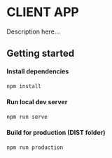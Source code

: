 # CLIENT APP
Description here...

## Getting started

#### Install dependencies
```bash
npm install
```

#### Run local dev server
```bash
npm run serve
```

#### Build for production (DIST folder)
```bash
npm run production
```
